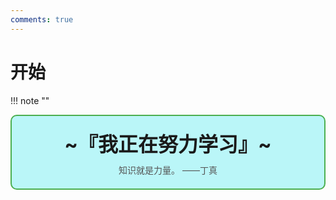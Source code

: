 ```yaml
---
comments: true
---
```

# 开始

!!! note "" 
    <div style="border: 2px solid #4CAF50; border-radius: 10px; padding: 20px; background-color: #baf6f8; text-align: center;">
        <div style="font-size: 32px; font-weight: bold; margin-bottom: 10px;">
            ~『我正在努力学习』~
        </div>
        <div style="font-size: 14px; color: #555;">
            知识就是力量。 ——丁真
        </div>
    </div>


